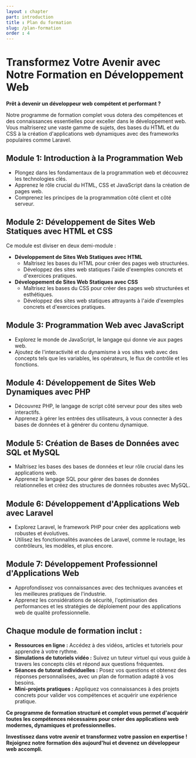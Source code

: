 ```yaml
---
layout : chapter
part: introduction
title : Plan du formation
slug: /plan-formation
order : 4
---
```


# Transformez Votre Avenir avec Notre Formation en Développement Web

**Prêt à devenir un développeur web compétent et performant ?**

Notre programme de formation complet vous dotera des compétences et des connaissances essentielles pour exceller dans le développement web. Vous maîtriserez une vaste gamme de sujets, des bases du HTML et du CSS à la création d'applications web dynamiques avec des frameworks populaires comme Laravel.

## **Module 1: Introduction à la Programmation Web**

* Plongez dans les fondamentaux de la programmation web et découvrez les technologies clés.
* Apprenez le rôle crucial du HTML, CSS et JavaScript dans la création de pages web.
* Comprenez les principes de la programmation côté client et côté serveur.

## **Module 2: Développement de Sites Web Statiques avec HTML et CSS**

Ce module est diviser en deux demi-module : 

- **Développement de Sites Web Statiques avec HTML**
  - Maîtrisez les bases du HTML pour créer des pages web structurées.
  - Développez des sites web statiques l'aide d'exemples concrets et d'exercices pratiques.
- **Développement de Sites Web Statiques avec CSS**
  - Maîtrisez les bases du CSS pour créer des pages web structurées et esthétiques.
  - Développez des sites web statiques attrayants à l'aide d'exemples concrets et d'exercices pratiques.

## **Module 3: Programmation Web avec JavaScript**

* Explorez le monde de JavaScript, le langage qui donne vie aux pages web.
* Ajoutez de l'interactivité et du dynamisme à vos sites web avec des concepts tels que les variables, les opérateurs, le flux de contrôle et les fonctions.

## **Module 4: Développement de Sites Web Dynamiques avec PHP**

* Découvrez PHP, le langage de script côté serveur pour des sites web interactifs.
* Apprenez à gérer les entrées des utilisateurs, à vous connecter à des bases de données et à générer du contenu dynamique.

## **Module 5: Création de Bases de Données avec SQL et MySQL**

* Maîtrisez les bases des bases de données et leur rôle crucial dans les applications web.
* Apprenez le langage SQL pour gérer des bases de données relationnelles et créez des structures de données robustes avec MySQL.

## **Module 6: Développement d'Applications Web avec Laravel**

* Explorez Laravel, le framework PHP pour créer des applications web robustes et évolutives.
* Utilisez les fonctionnalités avancées de Laravel, comme le routage, les contrôleurs, les modèles, et plus encore.

## **Module 7: Développement Professionnel d'Applications Web**

* Approfondissez vos connaissances avec des techniques avancées et les meilleures pratiques de l'industrie.
* Apprenez les considérations de sécurité, l'optimisation des performances et les stratégies de déploiement pour des applications web de qualité professionnelle.

## **Chaque module de formation inclut :**

* **Ressources en ligne :** Accédez à des vidéos, articles et tutoriels pour apprendre à votre rythme.
* **Simulations de tutoriels vidéo :** Suivez un tuteur virtuel qui vous guide à travers les concepts clés et répond aux questions fréquentes.
* **Séances de tutorat individuelles :** Posez vos questions et obtenez des réponses personnalisées, avec un plan de formation adapté à vos besoins.
* **Mini-projets pratiques :** Appliquez vos connaissances à des projets concrets pour valider vos compétences et acquérir une expérience pratique.

**Ce programme de formation structuré et complet vous permet d'acquérir toutes les compétences nécessaires pour créer des applications web modernes, dynamiques et professionnelles.**

**Investissez dans votre avenir et transformez votre passion en expertise ! Rejoignez notre formation dès aujourd'hui et devenez un développeur web accompli.**
